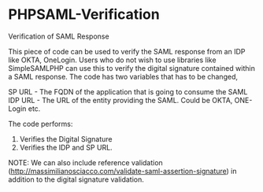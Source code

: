 # PHPSAML-Verification
Verification of SAML Response

This piece of code can be used to verify the SAML response from an IDP like OKTA, OneLogin. Users who do not wish to use libraries like SimpleSAMLPHP can use this to verify the digital signature contained within a SAML response. The code has two variables that has to be changed,

SP URL - The FQDN of the application that is going to consume the SAML
IDP URL - The URL of the entity providing the SAML. Could be OKTA, ONE-Login etc.

The code performs:
1. Verifies the Digital Signature
2. Verifies the IDP and SP URL. 

NOTE: We can also include reference validation (http://massimilianosciacco.com/validate-saml-assertion-signature) in addition to the digital signature validation. 
